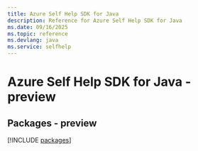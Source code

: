 ```yaml
---
title: Azure Self Help SDK for Java
description: Reference for Azure Self Help SDK for Java
ms.date: 09/16/2025
ms.topic: reference
ms.devlang: java
ms.service: selfhelp
---
```

# Azure Self Help SDK for Java - preview
## Packages - preview
[!INCLUDE [packages](self-help-index.md)]